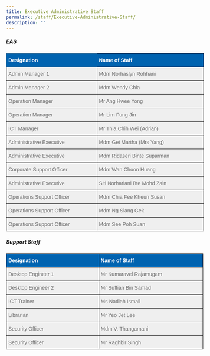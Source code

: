 ```yaml
---
title: Executive Administrative Staff
permalink: /staff/Executive-Administrative-Staff/
description: ""
---
```

##### **EAS**

<style type="text/css">
.tg  {border-collapse:collapse;border-spacing:0;}
.tg td{border-color:black;border-style:solid;border-width:1px;font-family:Arial, sans-serif;font-size:14px;
  overflow:hidden;padding:10px 5px;word-break:normal;}
.tg th{border-color:black;border-style:solid;border-width:1px;font-family:Arial, sans-serif;font-size:14px;
  font-weight:normal;overflow:hidden;padding:10px 5px;word-break:normal;}
.tg .tg-qarn{background-color:#EFEFEF;color:#6F6F6F;text-align:left;vertical-align:middle}
.tg .tg-1g6n{background-color:#0063B0;border-color:inherit;color:#FFF;font-weight:bold;text-align:left;vertical-align:middle}
.tg .tg-72gm{background-color:#0063B0;color:#FFF;font-weight:bold;text-align:left;vertical-align:middle}
</style>
<table class="tg" style="undefined;table-layout: fixed; width: 536px">
<colgroup>
<col style="width: 246px">
<col style="width: 290px">
</colgroup>
<thead>
  <tr>
    <th class="tg-1g6n"><span style="color:#FFF;background-color:#0063B0">Designation</span></th>
    <th class="tg-72gm"><span style="color:#FFF;background-color:#0063B0">Name of Staff</span></th>
  </tr>
</thead>
<tbody>
  <tr>
    <td class="tg-qarn"><span style="color:#6F6F6F;background-color:#EFEFEF">Admin Manager 1</span><br></td>
    <td class="tg-qarn"><span style="color:#6F6F6F;background-color:#EFEFEF">Mdm Norhaslyn Rohhani</span><br></td>
  </tr>
	<tr>
    <td class="tg-qarn"><span style="color:#6F6F6F;background-color:#EFEFEF">Admin Manager 2</span><br></td>
    <td class="tg-qarn"><span style="color:#6F6F6F;background-color:#EFEFEF">Mdm Wendy Chia</span><br></td>
  </tr>
  <tr>
    <td class="tg-qarn"><span style="color:#6F6F6F;background-color:#EFEFEF">Operation Manager</span></td>
    <td class="tg-qarn"><span style="color:#6F6F6F;background-color:#EFEFEF">Mr Ang Hwee Yong </span></td>
  </tr>
  <tr>
    <td class="tg-qarn"><span style="color:#6F6F6F;background-color:#EFEFEF">Operation Manager </span></td>
    <td class="tg-qarn"><span style="color:#6F6F6F;background-color:#EFEFEF">Mr Lim Fung Jin </span></td>
  </tr>
  <tr>
    <td class="tg-qarn"><span style="color:#6F6F6F;background-color:#EFEFEF">ICT Manager</span></td>
    <td class="tg-qarn"><span style="color:#6F6F6F;background-color:#EFEFEF">Mr Thia Chih Wei (Adrian) </span></td>
  </tr>
  <tr>
    <td class="tg-qarn"><span style="color:#6F6F6F;background-color:#EFEFEF">Administrative Executive </span></td>
    <td class="tg-qarn"><span style="color:#6F6F6F;background-color:#EFEFEF">Mdm Gei Martha (Mrs Yang)</span><br></td>
  </tr>
  <tr>
    <td class="tg-qarn"><span style="color:#6F6F6F;background-color:#EFEFEF">Administrative Executive  </span><br></td>
    <td class="tg-qarn"><span style="color:#6F6F6F;background-color:#EFEFEF">Mdm Ridaseri Binte Suparman </span><br></td>
  </tr>
  <tr>
    <td class="tg-qarn"><span style="color:#6F6F6F;background-color:#EFEFEF">Corporate Support Officer</span><br></td>
    <td class="tg-qarn"><span style="color:#6F6F6F;background-color:#EFEFEF">Mdm Wan Choon Huang</span><br></td>
  </tr>
  <tr>
    <td class="tg-qarn"><span style="color:#6F6F6F;background-color:#EFEFEF">Administrative Executive  </span></td>
    <td class="tg-qarn"><span style="color:#6F6F6F;background-color:#EFEFEF">Siti Norhariani Bte Mohd Zain </span></td>
  </tr>
  <tr>
    <td class="tg-qarn"><span style="color:#6F6F6F;background-color:#EFEFEF">Operations Support Officer</span></td>
    <td class="tg-qarn"><span style="color:#6F6F6F;background-color:#EFEFEF">Mdm Chia Fee Kheun Susan</span></td>
  </tr>
  <tr>
    <td class="tg-qarn"><span style="color:#6F6F6F;background-color:#EFEFEF">Operations Support Officer</span></td>
    <td class="tg-qarn"><span style="color:#6F6F6F;background-color:#EFEFEF">Mdm Ng Siang Gek</span></td>
  </tr>
  <tr>
    <td class="tg-qarn"><span style="color:#6F6F6F;background-color:#EFEFEF">Operations Support Officer</span></td>
    <td class="tg-qarn"><span style="color:#6F6F6F;background-color:#EFEFEF">Mdm See Poh Suan</span></td>
  </tr>
  </tbody>
</table>

##### **Support Staff**

<style type="text/css">
.tg  {border-collapse:collapse;border-spacing:0;}
.tg td{border-color:black;border-style:solid;border-width:1px;font-family:Arial, sans-serif;font-size:14px;
  overflow:hidden;padding:10px 5px;word-break:normal;}
.tg th{border-color:black;border-style:solid;border-width:1px;font-family:Arial, sans-serif;font-size:14px;
  font-weight:normal;overflow:hidden;padding:10px 5px;word-break:normal;}
.tg .tg-qarn{background-color:#EFEFEF;color:#6F6F6F;text-align:left;vertical-align:middle}
.tg .tg-72gm{background-color:#0063B0;color:#FFF;font-weight:bold;text-align:left;vertical-align:middle}
</style>
<table class="tg" style="undefined;table-layout: fixed; width: 534px">
<colgroup>
<col style="width: 251px">
<col style="width: 283px">
</colgroup>
<thead>
  <tr>
    <th class="tg-72gm"><span style="color:#FFF;background-color:#0063B0">Designation</span></th>
    <th class="tg-72gm"><span style="color:#FFF;background-color:#0063B0">Name of Staff</span></th>
  </tr>
</thead>
<tbody>
  <tr>
    <td class="tg-qarn"><span style="color:#6F6F6F;background-color:#EFEFEF">Desktop Engineer 1</span><br></td>
    <td class="tg-qarn"><span style="color:#6F6F6F;background-color:#EFEFEF">Mr Kumaravel Rajamugam</span></td>
  </tr>
<tr>
    <td class="tg-qarn"><span style="color:#6F6F6F;background-color:#EFEFEF">Desktop Engineer 2</span><br></td>
    <td class="tg-qarn"><span style="color:#6F6F6F;background-color:#EFEFEF">Mr Suffian Bin Samad</span></td>
  </tr>
  <tr>
</tr><tr>
    <td class="tg-qarn"><span style="color:#6F6F6F;background-color:#EFEFEF">ICT Trainer</span><br></td>
    <td class="tg-qarn"><span style="color:#6F6F6F;background-color:#EFEFEF">Ms Nadiah Ismail</span></td>
  </tr>
  <tr>
    <td class="tg-qarn"><span style="color:#6F6F6F;background-color:#EFEFEF">Librarian</span><br></td>
    <td class="tg-qarn"><span style="color:#6F6F6F;background-color:#EFEFEF">Mr Yeo Jet Lee</span><br></td>
  </tr>
  <tr>
    <td class="tg-qarn"><span style="color:#6F6F6F;background-color:#EFEFEF">Security Officer</span></td>
    <td class="tg-qarn"><span style="color:#6F6F6F;background-color:#EFEFEF">Mdm V. Thangamani</span></td>
  </tr>
  <tr>
    <td class="tg-qarn"><span style="color:#6F6F6F;background-color:#EFEFEF">Security Officer</span><br></td>
    <td class="tg-qarn"><span style="color:#6F6F6F;background-color:#EFEFEF">Mr Raghbir Singh</span></td>
  </tr>
  </tbody>
</table>